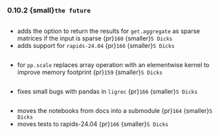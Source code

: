 ### 0.10.2 {small}`the future`

```{rubric} Features
```
* adds the option to return the results for `get.aggregate` as sparse matrices if the input is sparse {pr}`160` {smaller}`S Dicks`
* adds support for `rapids-24.04` {pr}`166` {smaller}`S Dicks`


```{rubric} Performance
```

* for `pp.scale` replaces array operation with an elementwise kernel to improve memory footprint {pr}`159` {smaller}`S Dicks`

```{rubric} Bug fixes
```
* fixes small bugs with pandas in `ligrec` {pr}`166` {smaller}`S Dicks`


```{rubric} Misc
```
* moves the notebooks from docs into a submodule {pr}`164` {smaller}`S Dicks`
* moves tests to rapids-24.04 {pr}`166` {smaller}`S Dicks`
